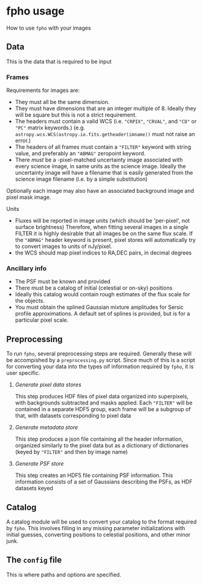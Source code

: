 # fpho usage
How to use `fpho` with your images

## Data
This is the data that is required to be input

### Frames

Requirements for images are:

* They must all be the same dimension.
* They must have dimensions that are an integer multiple of 8. Ideally they will be square but this is not a strict requirement.
* The headers must contain a valid WCS (i.e. `"CRPIX"`, `"CRVAL"`, and `"CD"` or `"PC"` matrix keywords.)
   (e.g. `astropy.wcs.WCS(astropy.io.fits.getheader(imname))` must not raise an error.)
* The headers of all frames must contain a `"FILTER"` keyword with string value, and preferably an `"ABMAG"` zeropoint keyword.
* There _must_ be a -pixel-matched uncertainty image associated with every science image, in same units as the science image.  Ideally the uncertainty image will have a filename that is easily generated from the science image filename (i.e. by a simple substitution)

Optionally each image may also have an associated background image and pixel mask image.


Units

* Fluxes will be reported in image units (which should be 'per-pixel', not surface brightness)  Therefore, when fitting several images in a single FILTER it is highly desirable that all images be on the same flux scale.  If the `"ABMAG"` header keyword is present, pixel stores will automatically try to convert images to units of nJy/pixel.
* the WCS should map pixel indices to RA,DEC pairs, in decimal degrees


### Ancillary info

* The PSF must be known and provided
* There must be a catalog of initial (celestial or on-sky) positions
* Ideally this catalog would contain rough estimates of the flux scale for the objects.
* You must obtain the splined Gaussian mixture amplitudes for Sersic profile approximations.  A default set of splines is provided, but is for a particular pixel scale.


## Preprocessing

To run `fpho`, several preprocessing steps are required.  Generally these will be accompished by a `preprocessing.py` script.  Since much of this is a script for converting your data into the types oif information required by `fpho`, it is user specific.

1. *Generate pixel data stores*
   
   This step produces HDF files of pixel data organized into superpixels, with backgrounds subtracted and masks applied.  Each `"FILTER"` will be contained in a separate HDF5 group, each frame will be a subgroup of that, with datasets corresponding to pixel data

2. *Generate metadata store*
   
   This step produces a json file containing all the header information, organized similarly to the pixel data but as a dictionary of dictionaries (keyed by `"FILTER"` and then by image name)

3. *Generate PSF store*
   
   This step creates an HDF5 file containing PSF information.  This information consists of a set of Gaussians describing the PSFs, as HDF datasets keyed


## Catalog

A catalog module will be used to convert your catalog to the format required by `fpho`.  This involves filling in any missing parameter initializations with initial guesses, converting positions to celestial positions, and other minor junk.


## The `config` file

This is where paths and options are specified.